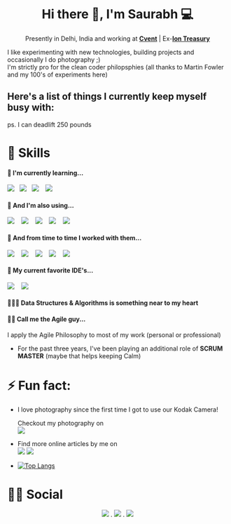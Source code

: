 <!--
**saurabhpro/saurabhpro** is a ✨ _special_ ✨ repository because its `README.md` (this file) appears on your GitHub profile.

Here are some ideas to get you started:

- 🔭 I’m currently working on ...
- 🌱 I’m currently learning ...
- 👯 I’m looking to collaborate on ...
- 🤔 I’m looking for help with ...
- 💬 Ask me about ...
- 📫 How to reach me: ...
- 😄 Pronouns: ...
- ⚡ Fun fact: ...
-->

<h1 align='center'> Hi there 👋, I'm Saurabh  💻 </h1>

<p align='center'>
  Presently in Delhi, India and working at <b><a href="https://www.linkedin.com/company/cvent" >Cvent</a></b>  |  Ex-<b><a href="https://www.linkedin.com/company/iongroup" >Ion Treasury</a></b>  
</p>

I like experimenting with new technologies, building projects and occasionally I do photography ;)<br/>
I'm strictly pro for the clean coder philopsphies (all thanks to Martin Fowler and my 100's of experiments here)

## Here's a list of things I currently keep myself busy with:
ps. I can deadlift 250 pounds

# 🚀 Skills

<h4>🌱 I'm currently learning...</h4>
<p >
  <img src="https://img.shields.io/badge/react%20-%2361DAFB.svg?&style=for-the-badge&logo=react&logoColor=white" />&nbsp;&nbsp;&nbsp;<img src="https://img.shields.io/badge/amazon%20aws%20-%23232F3E.svg?&style=for-the-badge&logo=amazon%20aws&logoColor=white" />&nbsp;&nbsp;&nbsp;<img src="https://img.shields.io/badge/jest%20-%23c21325.svg?&style=for-the-badge&logo=jest&logoColor=white" />&nbsp;&nbsp;&nbsp;
  <img src="https://img.shields.io/badge/javascript%20-%23F7DF1E.svg?&style=for-the-badge&logo=javascript&logoColor=white" />&nbsp;&nbsp;&nbsp;
</p>

<h4>🤘 And I'm also using...</h4>
<p>
  <img src="https://img.shields.io/badge/springboot%20-%236DB33F.svg?&style=for-the-badge&logo=spring&logoColor=white" />&nbsp;&nbsp;&nbsp;
  <img src="https://img.shields.io/badge/java%20-%23007396.svg?&style=for-the-badge&logo=java&logoColor=white" />&nbsp;&nbsp;&nbsp;
  <img src="https://img.shields.io/badge/rest%20api%20-%2385EA2D.svg?&style=for-the-badge&logo=swagger&logoColor=white" />&nbsp;&nbsp;&nbsp;
  <img src="https://img.shields.io/badge/mongodb%20-%2347A248.svg?&style=for-the-badge&logo=mongodb&logoColor=white" />&nbsp;&nbsp;&nbsp;
  <img src="https://img.shields.io/badge/mysql%20-%234479A1.svg?&style=for-the-badge&logo=mysql&logoColor=white" />&nbsp;&nbsp;&nbsp;
</p>

<h4>🤙 And from time to time I worked with them...</h4>
<p>
  <img src="https://img.shields.io/badge/c%20Sharp%20-%23239120.svg?&style=for-the-badge&logo=c%20sharp&logoColor=white" />&nbsp;&nbsp;&nbsp;
  <img src="https://img.shields.io/badge/typescript%20-%23007ACC.svg?&style=for-the-badge&logo=typescript&logoColor=white" />&nbsp;&nbsp;&nbsp;
  <img src="https://img.shields.io/badge/Angular%20-%23DD0031.svg?&style=for-the-badge&logo=angular&logoColor=white" />&nbsp;&nbsp;&nbsp;
  <img src="https://img.shields.io/badge/node.js%20-%23339933.svg?&style=for-the-badge&logo=node.js&logoColor=white" />&nbsp;&nbsp;&nbsp;
  <img src="https://img.shields.io/badge/python%20-%233776AB.svg?&style=for-the-badge&logo=python&logoColor=white" />&nbsp;&nbsp;&nbsp;

</p>

<h4>🤝 My current favorite IDE's...</h4>
<p>
  <img src="https://img.shields.io/badge/intellij%20Idea%20-%23000000.svg?&style=for-the-badge&logo=intellij%20idea&logoColor=white" />&nbsp;&nbsp;&nbsp;
  <img src="https://img.shields.io/badge/VS%20Code%20-%23007ACC.svg?&style=for-the-badge&logo=Visual%20Studio%20Code&logoColor=white" />&nbsp;&nbsp;&nbsp;
</p>

<h4> 
🏄🏻‍♂️ Data Structures & Algorithms is something near to my heart
</h4>

<h4>🙋‍♂️ Call me the Agile guy...</h4>

I apply the Agile Philosophy to most of my work (personal or professional)

- For the past three years, I've been playing an additional role of **SCRUM MASTER** (maybe that helps keeping Calm)
</p>

# ⚡ Fun fact:

- <p>I love photography since the first time I got to use our Kodak Camera!</p> Checkout my photography  on <br/>
  <a href="https://www.instagram.com/saurabh_kr/"><img src="https://img.shields.io/badge/instagram-%23E4405F.svg?&style=for-the-badge&logo=instagram&logoColor=white"></a>

- Find more online articles by me on <br/>
[<img src="https://img.shields.io/badge/medium-%2312100E.svg?&style=for-the-badge&logo=medium&logoColor=white"/>](https://medium.com/@saurabhk15)
<a href="ttps://dev.to/saurabhpro/" ><img src="https://img.shields.io/badge/DEV.TO-%230A0A0A.svg?&style=for-the-badge&logo=dev-dot-to&logoColor=white"></a>

  <!-- https://github.com/anuraghazra/github-readme-stats -->

* [![Top Langs](https://github-readme-stats.vercel.app/api/top-langs/?username=saurabhpro&layout=compact)](https://github.com/saurabhpro)

# 👨👩 Social

<p align=center>
<a href="https://www.linkedin.com/in/saurabhk15"><img src="https://img.shields.io/badge/linkedin-%230077B5.svg?&style=for-the-badge&logo=linkedin&logoColor=white" /></a> . 
<a href="https://www.instagram.com/saurabh_kr/"><img src="https://img.shields.io/badge/instagram-%23E4405F.svg?&style=for-the-badge&logo=instagram&logoColor=white"></a> . 
<a href="mailto:saurabh15@outlook.com"><img src="https://img.shields.io/badge/outlook-%230078D4.svg?&style=for-the-badge&logo=microsoft%20outlook&logoColor=white" /></a>
</p>
